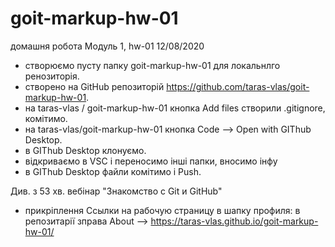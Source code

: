 # goit-markup-hw-01

домашня робота Модуль 1, hw-01 12/08/2020

- створюємо пусту папку goit-markup-hw-01 для локальнлго ренозиторія.
- створено на GitHub репозиторій https://github.com/taras-vlas/goit-markup-hw-01.
- на taras-vlas / goit-markup-hw-01 кнопка Add files створили .gitignore, комітимо.
- на taras-vlas/goit-markup-hw-01 кнопка Code --> Open with GIThub Desktop.
- в GIThub Desktop клонуємо.
- відкриваємо в VSC і переносимо інші папки, вносимо інфу
- в GIThub Desktop файли комітимо і Push.

Див. з 53 хв. вебінар "Знакомство с Git и GitHub"

- прикріплення Ccылки на рабочую страницу в шапку профиля: в репозитарії зправа About --> https://taras-vlas.github.io/goit-markup-hw-01/
